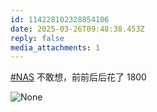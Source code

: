 ```yaml
---
id: 114228102328854106
date: 2025-03-26T09:48:38.453Z
reply: false
media_attachments: 1
---
```


[#NAS](https://e5n.cc/tags/NAS) 不敢想，前前后后花了 1800

![None](https://files.e5n.cc/media_attachments/files/114/228/101/712/719/978/original/792adc1a9f2fe8cd.png)
